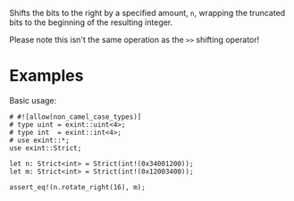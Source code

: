 Shifts the bits to the right by a specified amount, `n`,
wrapping the truncated bits to the beginning of the resulting integer.

Please note this isn't the same operation as the `>>` shifting operator!

# Examples

Basic usage:

```
# #![allow(non_camel_case_types)]
# type uint = exint::uint<4>;
# type int  = exint::int<4>;
# use exint::*;
use exint::Strict;

let n: Strict<int> = Strict(int!(0x34001200));
let m: Strict<int> = Strict(int!(0x12003400));

assert_eq!(n.rotate_right(16), m);
```
